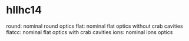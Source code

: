 # hllhc14


round: nominal round optics
flat: nominal flat optics without crab cavities
flatcc: nominal flat optics with crab cavities
ions: nominal ions optics

